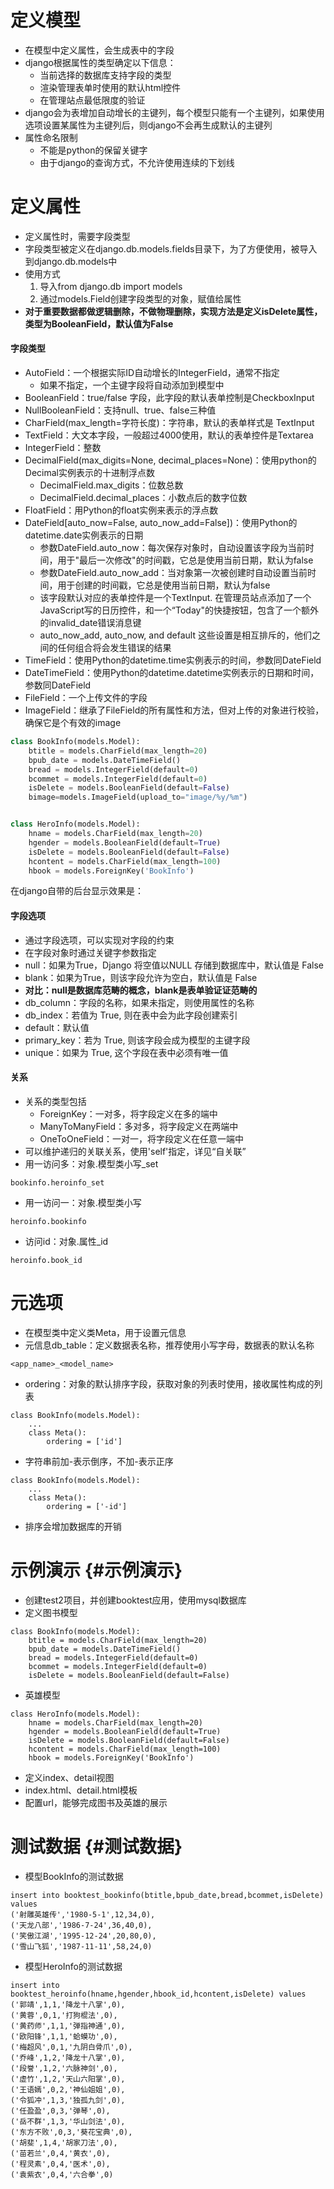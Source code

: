 # 定义模型

* 在模型中定义属性，会生成表中的字段
* django根据属性的类型确定以下信息：
  * 当前选择的数据库支持字段的类型
  * 渲染管理表单时使用的默认html控件
  * 在管理站点最低限度的验证
* django会为表增加自动增长的主键列，每个模型只能有一个主键列，如果使用选项设置某属性为主键列后，则django不会再生成默认的主键列
* 属性命名限制
  * 不能是python的保留关键字
  * 由于django的查询方式，不允许使用连续的下划线

# 定义属性

* 定义属性时，需要字段类型
* 字段类型被定义在django.db.models.fields目录下，为了方便使用，被导入到django.db.models中
* 使用方式
  1. 导入from django.db import models
  2. 通过models.Field创建字段类型的对象，赋值给属性
* **对于重要数据都做逻辑删除，不做物理删除，实现方法是定义isDelete属性，类型为BooleanField，默认值为False**

#### 字段类型

* AutoField：一个根据实际ID自动增长的IntegerField，通常不指定
  * 如果不指定，一个主键字段将自动添加到模型中
* BooleanField：true/false 字段，此字段的默认表单控制是CheckboxInput
* NullBooleanField：支持null、true、false三种值
* CharField\(max\_length=字符长度\)：字符串，默认的表单样式是 TextInput
* TextField：大文本字段，一般超过4000使用，默认的表单控件是Textarea
* IntegerField：整数
* DecimalField\(max\_digits=None, decimal\_places=None\)：使用python的Decimal实例表示的十进制浮点数
  * DecimalField.max\_digits：位数总数
  * DecimalField.decimal\_places：小数点后的数字位数
* FloatField：用Python的float实例来表示的浮点数
* DateField\[auto\_now=False, auto\_now\_add=False\]\)：使用Python的datetime.date实例表示的日期
  * 参数DateField.auto\_now：每次保存对象时，自动设置该字段为当前时间，用于"最后一次修改"的时间戳，它总是使用当前日期，默认为false
  * 参数DateField.auto\_now\_add：当对象第一次被创建时自动设置当前时间，用于创建的时间戳，它总是使用当前日期，默认为false
  * 该字段默认对应的表单控件是一个TextInput. 在管理员站点添加了一个JavaScript写的日历控件，和一个“Today"的快捷按钮，包含了一个额外的invalid\_date错误消息键
  * auto\_now\_add, auto\_now, and default 这些设置是相互排斥的，他们之间的任何组合将会发生错误的结果
* TimeField：使用Python的datetime.time实例表示的时间，参数同DateField
* DateTimeField：使用Python的datetime.datetime实例表示的日期和时间，参数同DateField
* FileField：一个上传文件的字段
* ImageField：继承了FileField的所有属性和方法，但对上传的对象进行校验，确保它是个有效的image



```py
class BookInfo(models.Model):
    btitle = models.CharField(max_length=20)
    bpub_date = models.DateTimeField()
    bread = models.IntegerField(default=0)
    bcommet = models.IntegerField(default=0)
    isDelete = models.BooleanField(default=False)
    bimage=models.ImageField(upload_to="image/%y/%m")


class HeroInfo(models.Model):
    hname = models.CharField(max_length=20)
    hgender = models.BooleanField(default=True)
    isDelete = models.BooleanField(default=False)
    hcontent = models.CharField(max_length=100)
    hbook = models.ForeignKey('BookInfo')
```

在django自带的后台显示效果是：



#### 字段选项

* 通过字段选项，可以实现对字段的约束
* 在字段对象时通过关键字参数指定
* null：如果为True，Django 将空值以NULL 存储到数据库中，默认值是 False
* blank：如果为True，则该字段允许为空白，默认值是 False
* **对比：null是数据库范畴的概念，blank是表单验证证范畴的**
* db\_column：字段的名称，如果未指定，则使用属性的名称
* db\_index：若值为 True, 则在表中会为此字段创建索引
* default：默认值
* primary\_key：若为 True, 则该字段会成为模型的主键字段
* unique：如果为 True, 这个字段在表中必须有唯一值

#### 关系

* 关系的类型包括
  * ForeignKey：一对多，将字段定义在多的端中
  * ManyToManyField：多对多，将字段定义在两端中
  * OneToOneField：一对一，将字段定义在任意一端中
* 可以维护递归的关联关系，使用'self'指定，详见“自关联”
* 用一访问多：对象.模型类小写\_set

```
bookinfo.heroinfo_set
```

* 用一访问一：对象.模型类小写

```
heroinfo.bookinfo
```

* 访问id：对象.属性\_id

```
heroinfo.book_id
```

# 元选项

* 在模型类中定义类Meta，用于设置元信息
* 元信息db\_table：定义数据表名称，推荐使用小写字母，数据表的默认名称

```
<app_name>_<model_name>
```

* ordering：对象的默认排序字段，获取对象的列表时使用，接收属性构成的列表

```
class BookInfo(models.Model):
    ...
    class Meta():
        ordering = ['id']
```

* 字符串前加-表示倒序，不加-表示正序

```
class BookInfo(models.Model):
    ...
    class Meta():
        ordering = ['-id']
```

* 排序会增加数据库的开销

# 示例演示 {#示例演示}

* 创建test2项目，并创建booktest应用，使用mysql数据库
* 定义图书模型

```
class BookInfo(models.Model):
    btitle = models.CharField(max_length=20)
    bpub_date = models.DateTimeField()
    bread = models.IntegerField(default=0)
    bcommet = models.IntegerField(default=0)
    isDelete = models.BooleanField(default=False)
```

* 英雄模型

```
class HeroInfo(models.Model):
    hname = models.CharField(max_length=20)
    hgender = models.BooleanField(default=True)
    isDelete = models.BooleanField(default=False)
    hcontent = models.CharField(max_length=100)
    hbook = models.ForeignKey('BookInfo')
```

* 定义index、detail视图
* index.html、detail.html模板
* 配置url，能够完成图书及英雄的展示

# 测试数据 {#测试数据}

* 模型BookInfo的测试数据

```
insert into booktest_bookinfo(btitle,bpub_date,bread,bcommet,isDelete) values
('射雕英雄传','1980-5-1',12,34,0),
('天龙八部','1986-7-24',36,40,0),
('笑傲江湖','1995-12-24',20,80,0),
('雪山飞狐','1987-11-11',58,24,0)
```

* 模型HeroInfo的测试数据

```
insert into booktest_heroinfo(hname,hgender,hbook_id,hcontent,isDelete) values
('郭靖',1,1,'降龙十八掌',0),
('黄蓉',0,1,'打狗棍法',0),
('黄药师',1,1,'弹指神通',0),
('欧阳锋',1,1,'蛤蟆功',0),
('梅超风',0,1,'九阴白骨爪',0),
('乔峰',1,2,'降龙十八掌',0),
('段誉',1,2,'六脉神剑',0),
('虚竹',1,2,'天山六阳掌',0),
('王语嫣',0,2,'神仙姐姐',0),
('令狐冲',1,3,'独孤九剑',0),
('任盈盈',0,3,'弹琴',0),
('岳不群',1,3,'华山剑法',0),
('东方不败',0,3,'葵花宝典',0),
('胡斐',1,4,'胡家刀法',0),
('苗若兰',0,4,'黄衣',0),
('程灵素',0,4,'医术',0),
('袁紫衣',0,4,'六合拳',0)
```




